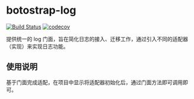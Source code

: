 # botostrap-log

[![Build Status](https://github.com/jsmzr/boot-log/workflows/Run%20Tests/badge.svg?branch=main)](https://github.com/jsmzr/boot-log/actions?query=branch%3Amain)
[![codecov](https://codecov.io/gh/jsmzr/boot-log/branch/main/graph/badge.svg?token=HNQCAN3UVR)](https://codecov.io/gh/jsmzr/boot-log)

提供统一的 log 门面，旨在简化日志的接入、迁移工作，通过引入不同的适配器（实现）来实现日志功能。

## 使用说明

基于门面完成适配，在项目中显示将适配器初始化后，通过门面方法即可调用即可。

